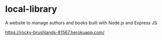 # local-library
A website to manage authors and books built with Node.js and Express JS

https://rocky-brushlands-81567.herokuapp.com/

